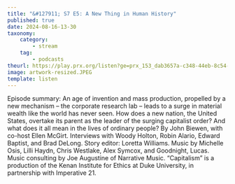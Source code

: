 ```yaml
---
title: "&#127911; S7 E5: A New Thing in Human History"
published: true
date: 2024-08-16-13-30
taxonomy:
    category:
        - stream
    tag:
        - podcasts
theurl: https://play.prx.org/listen?ge=prx_153_dab3657a-c348-44eb-8c54-5e5dab1ae15e&uf=https%3A%2F%2Ffeeds.sceneonradio.org%2FSceneOnRadio
image: artwork-resized.JPEG
template: listen
---
```


Episode summary: An age of invention and mass production, propelled by a new mechanism &ndash; the corporate research lab &ndash; leads to a surge in material wealth like the world has never seen. How does a new nation, the United States, overtake its parent as the leader of the surging capitalist order? And what does it all mean in the lives of ordinary people? By John Biewen, with co-host Ellen McGirt. Interviews with Woody Holton, Robin Alario, Edward Baptist, and Brad DeLong. Story editor: Loretta Williams. Music by Michelle Osis, Lilli Haydn, Chris Westlake, Alex Symcox, and Goodnight, Lucas. Music consulting by Joe Augustine of Narrative Music. &ldquo;Capitalism&rdquo; is a production of the Kenan Institute for Ethics at Duke University, in partnership with Imperative 21.
